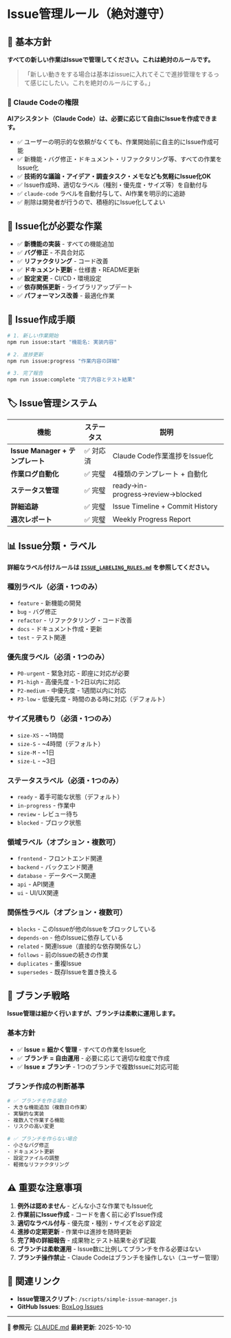 # Issue管理ルール（絶対遵守）

## 🎯 基本方針

**すべての新しい作業はIssueで管理してください。これは絶対のルールです。**

> 「新しい動きをする場合は基本はissueに入れてそこで進捗管理をするって感じにしたい。これを絶対のルールにする。」

### 🤖 Claude Codeの権限

**AIアシスタント（Claude Code）は、必要に応じて自由にIssueを作成できます。**

- ✅ ユーザーの明示的な依頼がなくても、作業開始前に自主的にIssue作成可能
- ✅ 新機能・バグ修正・ドキュメント・リファクタリング等、すべての作業をIssue化
- ✅ **技術的な議論・アイデア・調査タスク・メモなども気軽にIssue化OK**
- ✅ Issue作成時、適切なラベル（種別・優先度・サイズ等）を自動付与
- ✅ `claude-code` ラベルを自動付与して、AI作業を明示的に追跡
- ✅ 削除は開発者が行うので、積極的にIssue化してよい

## 📝 Issue化が必要な作業

- ✅ **新機能の実装** - すべての機能追加
- ✅ **バグ修正** - 不具合対応
- ✅ **リファクタリング** - コード改善
- ✅ **ドキュメント更新** - 仕様書・README更新
- ✅ **設定変更** - CI/CD・環境設定
- ✅ **依存関係更新** - ライブラリアップデート
- ✅ **パフォーマンス改善** - 最適化作業

## 🚀 Issue作成手順

```bash
# 1. 新しい作業開始
npm run issue:start "機能名: 実装内容"

# 2. 進捗更新
npm run issue:progress "作業内容の詳細"

# 3. 完了報告
npm run issue:complete "完了内容とテスト結果"
```

## 🏷️ Issue管理システム

| 機能                             | ステータス | 説明                             |
| -------------------------------- | ---------- | -------------------------------- |
| **Issue Manager + テンプレート** | ✅ 対応済  | Claude Code作業進捗をIssue化     |
| **作業ログ自動化**               | ✅ 完璧    | 4種類のテンプレート + 自動化     |
| **ステータス管理**               | ✅ 完璧    | ready→in-progress→review→blocked |
| **詳細追跡**                     | ✅ 完璧    | Issue Timeline + Commit History  |
| **週次レポート**                 | ✅ 完璧    | Weekly Progress Report           |

## 📊 Issue分類・ラベル

**詳細なラベル付けルールは [`ISSUE_LABELING_RULES.md`](./ISSUE_LABELING_RULES.md) を参照してください。**

### 種別ラベル（必須・1つのみ）

- `feature` - 新機能の開発
- `bug` - バグ修正
- `refactor` - リファクタリング・コード改善
- `docs` - ドキュメント作成・更新
- `test` - テスト関連

### 優先度ラベル（必須・1つのみ）

- `P0-urgent` - 緊急対応 - 即座に対応が必要
- `P1-high` - 高優先度 - 1-2日以内に対応
- `P2-medium` - 中優先度 - 1週間以内に対応
- `P3-low` - 低優先度 - 時間のある時に対応（デフォルト）

### サイズ見積もり（必須・1つのみ）

- `size-XS` - ~1時間
- `size-S` - ~4時間（デフォルト）
- `size-M` - ~1日
- `size-L` - ~3日

### ステータスラベル（必須・1つのみ）

- `ready` - 着手可能な状態（デフォルト）
- `in-progress` - 作業中
- `review` - レビュー待ち
- `blocked` - ブロック状態

### 領域ラベル（オプション・複数可）

- `frontend` - フロントエンド関連
- `backend` - バックエンド関連
- `database` - データベース関連
- `api` - API関連
- `ui` - UI/UX関連

### 関係性ラベル（オプション・複数可）

- `blocks` - このIssueが他のIssueをブロックしている
- `depends-on` - 他のIssueに依存している
- `related` - 関連Issue（直接的な依存関係なし）
- `follows` - 前のIssueの続きの作業
- `duplicates` - 重複Issue
- `supersedes` - 既存Issueを置き換える

## 🌿 ブランチ戦略

**Issue管理は細かく行いますが、ブランチは柔軟に運用します。**

### 基本方針

- ✅ **Issue = 細かく管理** - すべての作業をIssue化
- ✅ **ブランチ = 自由運用** - 必要に応じて適切な粒度で作成
- ✅ **Issue ≠ ブランチ** - 1つのブランチで複数Issueに対応可能

### ブランチ作成の判断基準

```bash
# ✅ ブランチを作る場合
- 大きな機能追加（複数日の作業）
- 実験的な実装
- 複数人で作業する機能
- リスクの高い変更

# ✅ ブランチを作らない場合
- 小さなバグ修正
- ドキュメント更新
- 設定ファイルの調整
- 軽微なリファクタリング
```

## ⚠️ 重要な注意事項

1. **例外は認めません** - どんな小さな作業でもIssue化
2. **作業前にIssue作成** - コードを書く前に必ずIssue作成
3. **適切なラベル付与** - 優先度・種別・サイズを必ず設定
4. **進捗の定期更新** - 作業中は進捗を随時更新
5. **完了時の詳細報告** - 成果物とテスト結果を必ず記載
6. **ブランチは柔軟運用** - Issue数に比例してブランチを作る必要はない
7. **ブランチ操作禁止** - Claude Codeはブランチを操作しない（ユーザー管理）

## 🔗 関連リンク

- **Issue管理スクリプト**: `/scripts/simple-issue-manager.js`
- **GitHub Issues**: [BoxLog Issues](https://github.com/t3-nico/boxlog-app/issues)

---

**📖 参照元**: [CLAUDE.md](../../CLAUDE.md)
**最終更新**: 2025-10-10
